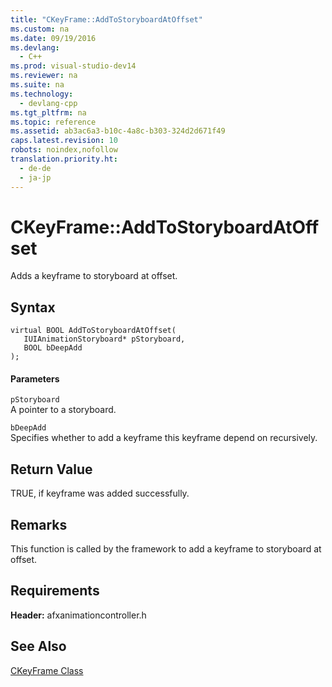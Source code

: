 ```yaml
---
title: "CKeyFrame::AddToStoryboardAtOffset"
ms.custom: na
ms.date: 09/19/2016
ms.devlang: 
  - C++
ms.prod: visual-studio-dev14
ms.reviewer: na
ms.suite: na
ms.technology: 
  - devlang-cpp
ms.tgt_pltfrm: na
ms.topic: reference
ms.assetid: ab3ac6a3-b10c-4a8c-b303-324d2d671f49
caps.latest.revision: 10
robots: noindex,nofollow
translation.priority.ht: 
  - de-de
  - ja-jp
---
```

# CKeyFrame::AddToStoryboardAtOffset
Adds a keyframe to storyboard at offset.  
  
## Syntax  
  
```  
virtual BOOL AddToStoryboardAtOffset(  
   IUIAnimationStoryboard* pStoryboard,  
   BOOL bDeepAdd  
);  
```  
  
#### Parameters  
 `pStoryboard`  
 A pointer to a storyboard.  
  
 `bDeepAdd`  
 Specifies whether to add a keyframe this keyframe depend on recursively.  
  
## Return Value  
 TRUE, if keyframe was added successfully.  
  
## Remarks  
 This function is called by the framework to add a keyframe to storyboard at offset.  
  
## Requirements  
 **Header:** afxanimationcontroller.h  
  
## See Also  
 [CKeyFrame Class](../vs140/CKeyFrame-Class.md)